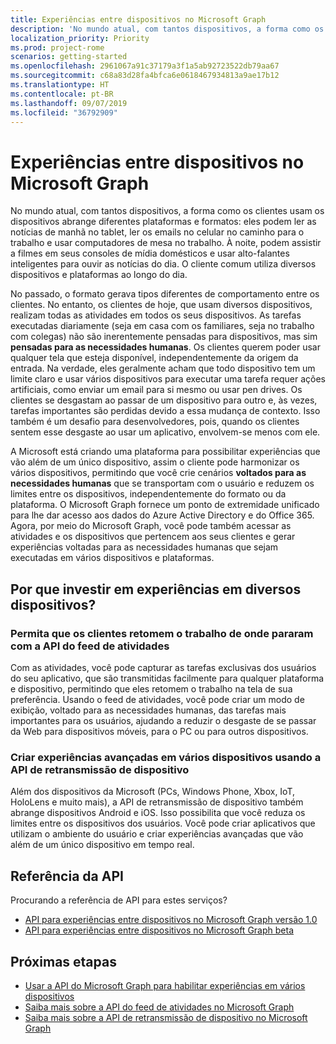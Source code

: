```yaml
---
title: Experiências entre dispositivos no Microsoft Graph
description: 'No mundo atual, com tantos dispositivos, a forma como os clientes usam os dispositivos abrange diferentes plataformas e formatos: eles podem ler as notícias de manhã no tablet, ler os emails no celular no caminho para o trabalho e usar computadores de mesa no trabalho. À noite, podem assistir a filmes em seus consoles de mídia domésticos e usar alto-falantes inteligentes para ouvir as notícias do dia. O cliente comum utiliza diversos dispositivos e plataformas ao longo do dia. '
localization_priority: Priority
ms.prod: project-rome
scenarios: getting-started
ms.openlocfilehash: 2961067a91c37179a3f1a5ab92723522db79aa67
ms.sourcegitcommit: c68a83d28fa4bfca6e0618467934813a9ae17b12
ms.translationtype: HT
ms.contentlocale: pt-BR
ms.lasthandoff: 09/07/2019
ms.locfileid: "36792909"
---
```

# <a name="cross-device-experiences-in-microsoft-graph"></a>Experiências entre dispositivos no Microsoft Graph

No mundo atual, com tantos dispositivos, a forma como os clientes usam os dispositivos abrange diferentes plataformas e formatos: eles podem ler as notícias de manhã no tablet, ler os emails no celular no caminho para o trabalho e usar computadores de mesa no trabalho. À noite, podem assistir a filmes em seus consoles de mídia domésticos e usar alto-falantes inteligentes para ouvir as notícias do dia. O cliente comum utiliza diversos dispositivos e plataformas ao longo do dia. 

No passado, o formato gerava tipos diferentes de comportamento entre os clientes. No entanto, os clientes de hoje, que usam diversos dispositivos, realizam todas as atividades em todos os seus dispositivos. As tarefas executadas diariamente (seja em casa com os familiares, seja no trabalho com colegas) não são inerentemente pensadas para dispositivos, mas sim **pensadas para as necessidades humanas**. Os clientes querem poder usar qualquer tela que esteja disponível, independentemente da origem da entrada. Na verdade, eles geralmente acham que todo dispositivo tem um limite claro e usar vários dispositivos para executar uma tarefa requer ações artificiais, como enviar um email para si mesmo ou usar pen drives. Os clientes se desgastam ao passar de um dispositivo para outro e, às vezes, tarefas importantes são perdidas devido a essa mudança de contexto. Isso também é um desafio para desenvolvedores, pois, quando os clientes sentem esse desgaste ao usar um aplicativo, envolvem-se menos com ele.

A Microsoft está criando uma plataforma para possibilitar experiências que vão além de um único dispositivo, assim o cliente pode harmonizar os vários dispositivos, permitindo que você crie cenários **voltados para as necessidades humanas** que se transportam com o usuário e reduzem os limites entre os dispositivos, independentemente do formato ou da plataforma. O Microsoft Graph fornece um ponto de extremidade unificado para lhe dar acesso aos dados do Azure Active Directory e do Office 365. Agora, por meio do Microsoft Graph, você pode também acessar as atividades e os dispositivos que pertencem aos seus clientes e gerar experiências voltadas para as necessidades humanas que sejam executadas em vários dispositivos e plataformas. 

## <a name="why-invest-in-cross-device-experiences"></a>Por que investir em experiências em diversos dispositivos?

### <a name="let-customers-pick-up-where-they-leave-off-with-the-activity-feed-api"></a>Permita que os clientes retomem o trabalho de onde pararam com a API do feed de atividades 
Com as atividades, você pode capturar as tarefas exclusivas dos usuários do seu aplicativo, que são transmitidas facilmente para qualquer plataforma e dispositivo, permitindo que eles retomem o trabalho na tela de sua preferência. Usando o feed de atividades, você pode criar um modo de exibição, voltado para as necessidades humanas, das tarefas mais importantes para os usuários, ajudando a reduzir o desgaste de se passar da Web para dispositivos móveis, para o PC ou para outros dispositivos. 

### <a name="build-rich-cross-device-experiences-by-using-the-device-relay-api"></a>Criar experiências avançadas em vários dispositivos usando a API de retransmissão de dispositivo 
Além dos dispositivos da Microsoft (PCs, Windows Phone, Xbox, IoT, HoloLens e muito mais), a API de retransmissão de dispositivo também abrange dispositivos Android e iOS. Isso possibilita que você reduza os limites entre os dispositivos dos usuários. Você pode criar aplicativos que utilizam o ambiente do usuário e criar experiências avançadas que vão além de um único dispositivo em tempo real. 


## <a name="api-reference"></a>Referência da API
Procurando a referência de API para estes serviços?

- [API para experiências entre dispositivos no Microsoft Graph versão 1.0](/graph/api/resources/project-rome-overview?view=graph-rest-1.0)
- [API para experiências entre dispositivos no Microsoft Graph beta](/graph/api/resources/project-rome-overview?view=graph-rest-beta)


## <a name="next-steps"></a>Próximas etapas

- [Usar a API do Microsoft Graph para habilitar experiências em vários dispositivos](/graph/api/resources/cross-device-reference-overview?view=graph-rest-1.0)
- [Saiba mais sobre a API do feed de atividades no Microsoft Graph](activity-feed-concept-overview.md)
- [Saiba mais sobre a API de retransmissão de dispositivo no Microsoft Graph](device-relay-concept-overview.md)
